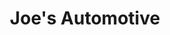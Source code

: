 ---
title: "Joe's Automotive"
url: /levelland/joes-automotive-west-washington-street/
shop: car repair
---